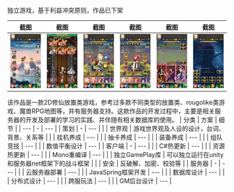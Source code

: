 独立游戏，基于利益冲突原则，作品已下架

| 截图 | 截图 | 截图 | 截图 | 截图 | 截图 |
| --- | - | --- | --- | - | --- |
| ![](iPhone_0.png) | ![](iPhone_1.png) | ![](iPhone_2.png) | ![](iPhone_3.png) | ![](iPhone_4.png) | ![](iPhone_5.png) 

该作品是一款2D修仙放置类游戏，参考过多款不同类型的放置类、rougolike类游戏、魔兽RPG地图等，并有服务器支持。这款作品的开发过程中，主要是相关服务器的开发及部署的学习的实践、并伴随有相关数据库的使用。
| 分类 | 方案 | 细节 |
| --- | - | --- |
| 策划 | - | --- |
|  | 世界观 | 游戏世界观及人设的设计，台词、背景、关系等 |
|  | 挂机养成 | --- |
|  | 抽卡养成 | --- |
|  | 装备养成 | --- |
|  | 组队竞技 | --- |
|  | 数值平衡设计 | --- |
| 客户端 | - | --- |
|  | C#热更新 | --- |
|  | 资源热更新 | --- |
|  | Mono重编译 | --- |
|  | 独立GamePlay库 | 可以独立运行在unity和服务器net框架下的战斗框架 |
|  | 安全 | 反破解、加密、校验等 |
| 服务器 | - | --- |
|  | 云服务器部署 | --- |
|  | JavaSpring框架开发 | --- |
|  | 数据库设计 | --- |
|  | 分布式设计 | --- |
|  | 跨服玩法 | --- |
|  | GM后台设计 | --- |

